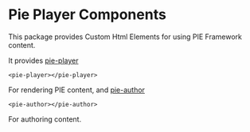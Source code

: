 # Pie Player Components


This package provides Custom Html Elements for using PIE Framework content.

It provides [pie-player](components/pie-player/readme.md)

`<pie-player></pie-player>`

For rendering PIE content, and [pie-author](components/pie-player/readme.md)


`<pie-author></pie-author>`

For authoring content.
  